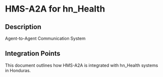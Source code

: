 # HMS-A2A for hn_Health

## Description

Agent-to-Agent Communication System

## Integration Points

This document outlines how HMS-A2A is integrated with hn_Health systems in Honduras.
